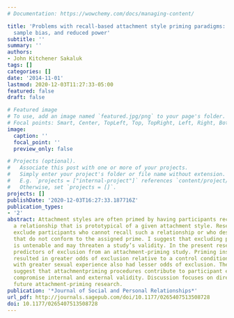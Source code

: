 ```yaml
---
# Documentation: https://wowchemy.com/docs/managing-content/

title: 'Problems with recall-based attachment style priming paradigms: Exclusion criteria,
  sample bias, and reduced power'
subtitle: ''
summary: ''
authors:
- John Kitchener Sakaluk
tags: []
categories: []
date: '2014-11-01'
lastmod: 2020-12-03T11:27:33-05:00
featured: false
draft: false

# Featured image
# To use, add an image named `featured.jpg/png` to your page's folder.
# Focal points: Smart, Center, TopLeft, Top, TopRight, Left, Right, BottomLeft, Bottom, BottomRight.
image:
  caption: ''
  focal_point: ''
  preview_only: false

# Projects (optional).
#   Associate this post with one or more of your projects.
#   Simply enter your project's folder or file name without extension.
#   E.g. `projects = ["internal-project"]` references `content/project/deep-learning/index.md`.
#   Otherwise, set `projects = []`.
projects: []
publishDate: '2020-12-03T16:27:33.187716Z'
publication_types:
- '2'
abstract: Attachment styles are often primed by having participants recall and describe
  a relationship that is prototypical of a given attachment style. Researchers may
  exclude participants who cannot recall such a relationship or who describe relationships
  that do not conform to the assigned prime. I suggest that excluding participants
  is untenable and may threaten a study’s validity. In the present research, I examine
  predictors of exclusion from an attachment-priming study. Priming insecure attachment
  resulted in greater odds of exclusion relative to a control condition. Female participants
  with greater sexual experience also had lesser odds of exclusion. These results
  suggest that attachmentpriming procedures contribute to participant exclusion that
  compromise internal and external validity. Discussion focuses on directions for
  future attachment-priming research.
publication: '*Journal of Social and Personal Relationships*'
url_pdf: http://journals.sagepub.com/doi/10.1177/0265407513508728
doi: 10.1177/0265407513508728
---
```

